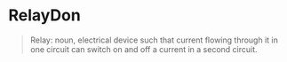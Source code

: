 RelayDon
========

> Relay: noun, electrical device such that current flowing through it in one circuit can switch on and off a current in a second circuit.
